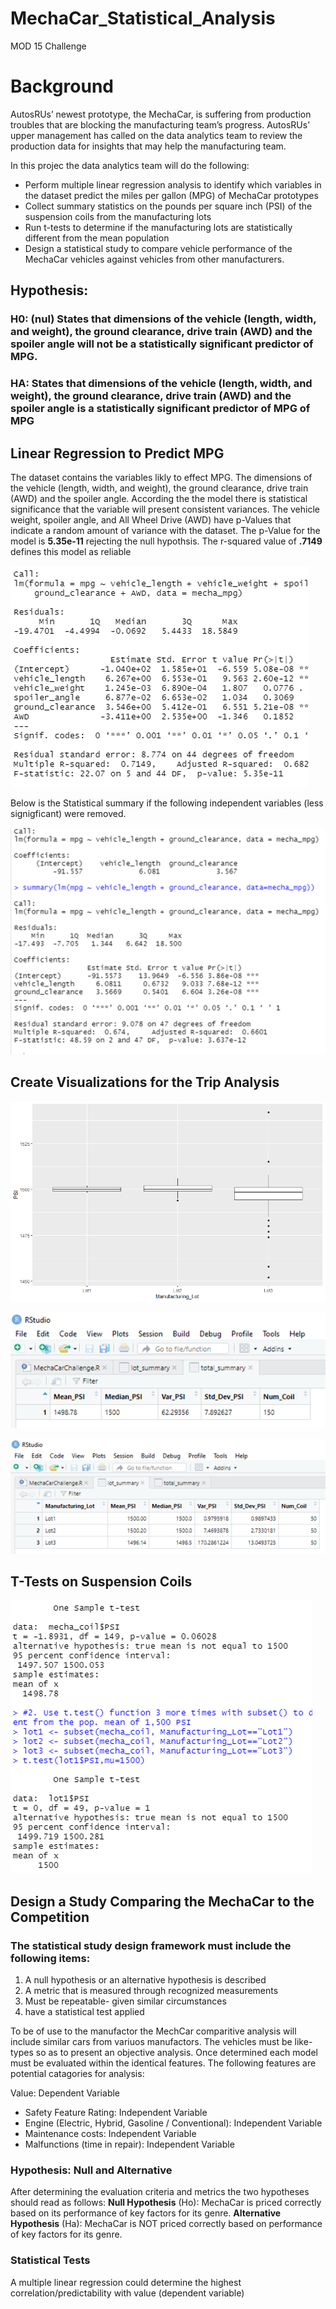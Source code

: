 # MechaCar_Statistical_Analysis
MOD 15 Challenge
# Background
AutosRUs’ newest prototype, the MechaCar, is suffering from production troubles that are blocking the manufacturing team’s progress. AutosRUs’ upper management has called on the data analytics team to review the production data for insights that may help the manufacturing team.

In this projec the data analytics team will do the following:

  * Perform multiple linear regression analysis to identify which variables in the dataset predict the miles per gallon (MPG) of MechaCar prototypes
  * Collect summary statistics on the pounds per square inch (PSI) of the suspension coils from the manufacturing lots
  * Run t-tests to determine if the manufacturing lots are statistically different from the mean population
  * Design a statistical study to compare vehicle performance of the MechaCar vehicles against vehicles from other manufacturers. 

## Hypothesis:

### H0: (nul) States that dimensions of the vehicle (length, width, and weight), the ground clearance, drive train (AWD) and the spoiler angle will not be a statistically significant predictor of MPG.

### HA: States that dimensions of the vehicle (length, width, and weight), the ground clearance, drive train (AWD) and the spoiler angle is a statistically significant predictor of MPG of MPG

## Linear Regression to Predict MPG
The dataset contains the variables likly to effect MPG. The dimensions of the vehicle (length, width, and weight), the ground clearance, drive train (AWD) and the spoiler angle. According the the model there is statistical significance that the variable will present consistent variances. The vehicle weight, spoiler angle, and All Wheel Drive (AWD) have p-Values that indicate a random amount of variance with the dataset. The p-Value for the model is **5.35e-11**  rejecting the null hypothsis. The r-squared value of **.7149** defines this model as reliable

![Statistical Summary 1a ](https://github.com/JBtallgrass/MechaCar_Statistical_Analysis/blob/main/Images/Deliverable_1a.png)

Below is the Statistical summary if the following independent variables (less signigficant) were removed.

![Statistical Summary 1b ](https://github.com/JBtallgrass/MechaCar_Statistical_Analysis/blob/main/Images/Deliverable_1b.png)

 
## Create Visualizations for the Trip Analysis

![Statistical Summary](https://github.com/JBtallgrass/MechaCar_Statistical_Analysis/blob/main/Images/Rplot01.png)

![Statistical Summary](https://github.com/JBtallgrass/MechaCar_Statistical_Analysis/blob/main/Images/Total_summary.png)

![Statistical Summary](https://github.com/JBtallgrass/MechaCar_Statistical_Analysis/blob/main/Images/lot_summary.png)

## T-Tests on Suspension Coils
![Statistical Summary](https://github.com/JBtallgrass/MechaCar_Statistical_Analysis/blob/main/Images/T-tests.png)


## Design a Study Comparing the MechaCar to the Competition

### The statistical study design framework must include the following items: 

 1. A null hypothesis or an alternative hypothesis is described
 2. A metric that is measured through recognized measurements
 3. Must be repeatable- given similar circumstances
 4. have a statistical test applied

To be of use to the manufactor the MechCar comparitive analysis will include similar cars from variuos manufactors. The vehicles must be like-types so as to present an objective analysis.  Once determined each model must be evaluated within the identical features. The following features are potential catagories for analysis:

Value: Dependent Variable

  - Safety Feature Rating: Independent Variable
  - Engine (Electric, Hybrid, Gasoline / Conventional): Independent Variable
  - Maintenance costs: Independent Variable
  - Malfunctions (time in repair): Independent Variable

### Hypothesis: Null and Alternative
After determining the evaluation criteria and metrics the two hypotheses should read as follows:
   **Null Hypothesis**  (Ho): MechaCar is priced correctly based on its performance of key factors for its genre.
   **Alternative Hypothesis** (Ha): MechaCar is NOT priced correctly based on performance of key factors for its genre.

### Statistical Tests
A multiple linear regression could determine the highest correlation/predictability with value (dependent variable)



